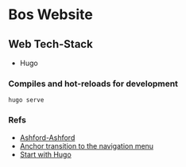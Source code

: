 # Bos Website

## Web Tech-Stack

- Hugo

### Compiles and hot-reloads for development

```
hugo serve
```

### Refs

- [Ashford-Ashford](http://ashford-ashford.com)
- [Anchor transition to the navigation menu](https://codepen.io/melnik909/pen/KGxdjY?editors=1100)
- [Start with Hugo](https://flaviocopes.com/start-blog-with-hugo/)

